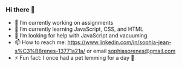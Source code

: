 ### Hi there 👋

- 🔭 I’m currently working on assignments
- 🌱 I’m currently learning JavaScript, CSS, and HTML
- 🤔 I’m looking for help with JavaScript and vacuuming
- 📫 How to reach me: https://www.linkedin.com/in/sophia-jean-s%C3%B8renes-13771a21a/ or email sophiasorenes@gmail.com
- ⚡ Fun fact: I once had a pet lemming for a day 🐹

<!--
**SjSorenes/SjSorenes** is a ✨ _special_ ✨ repository because its `README.md` (this file) appears on your GitHub profile.

Here are some ideas to get you started:

-->
